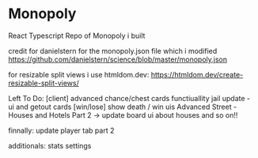 # Monopoly
 React Typescript Repo of Monopoly i built

credit for danielstern for the monopoly.json file which i modified
https://github.com/danielstern/science/blob/master/monopoly.json

for resizable split views i use htmldom.dev:
https://htmldom.dev/create-resizable-split-views/

Left To Do:
[client] advanced chance/chest cards  functiuallity
jail update - ui and getout cards
[win/lose] show death / win uis
Advanced Street - Houses and Hotels Part 2 -> update board ui about houses and so on!!

finnally:
update player tab part 2

additionals:
stats
settings